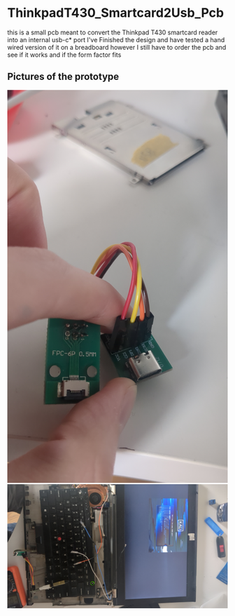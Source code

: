 # ThinkpadT430_Smartcard2Usb_Pcb
this is a small pcb meant to convert the Thinkpad T430 smartcard reader into an internal usb-c* port
I've Finished the design and have tested a hand wired version of it on a breadboard however I still have to order the pcb and see if it works and if the form factor fits

## Pictures of the prototype
![Picture of prototype](https://github.com/CaliOn2/ThinkpadT430_Smartcard2Usb_Pcb/blob/main/Media/Picture_of_prototype.jpg)
![Picture of Boot from prototype](https://github.com/CaliOn2/ThinkpadT430_Smartcard2Usb_Pcb/blob/main/Media/Booting_from_USB.jpg)

